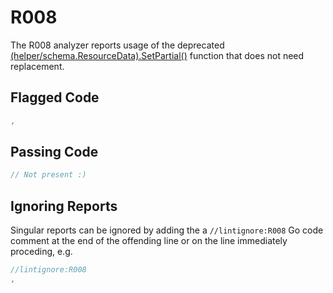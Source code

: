 # R008

The R008 analyzer reports usage of the deprecated [(helper/schema.ResourceData).SetPartial()](https://pkg.go.dev/github.com/hashicorp/terraform-plugin-sdk/helper/schema?tab=doc#ResourceData.SetPartial) function that does not need replacement.

## Flagged Code

```go
,
```

## Passing Code

```go
// Not present :)
```

## Ignoring Reports

Singular reports can be ignored by adding the a `//lintignore:R008` Go code comment at the end of the offending line or on the line immediately proceding, e.g.

```go
//lintignore:R008
,
```
